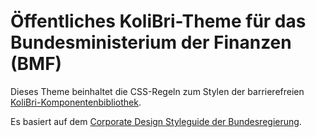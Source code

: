 # Öffentliches KoliBri-Theme für das Bundesministerium der Finanzen (BMF)

Dieses Theme beinhaltet die CSS-Regeln zum Stylen der barrierefreien [KoliBri-Komponentenbibliothek](https://public-ui.github.io/).

Es basiert auf dem [Corporate Design Styleguide der Bundesregierung](https://styleguide.bundesregierung.de).

